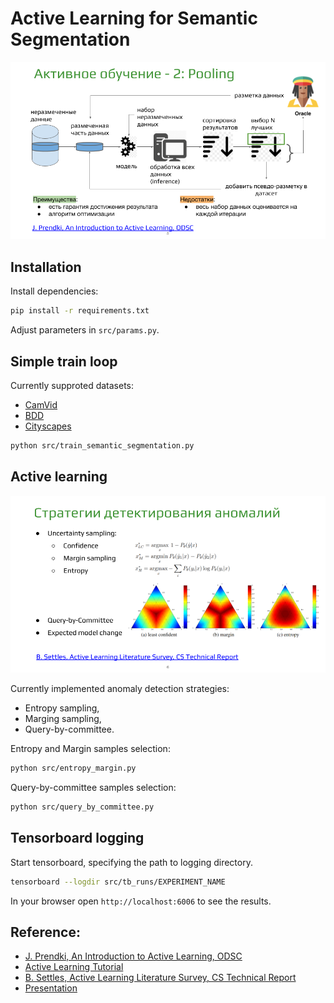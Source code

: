 # Active Learning for Semantic Segmentation

<img src="figures/active_learning_pooling.png">

## Installation

Install dependencies:
```bash
pip install -r requirements.txt
```
Adjust parameters in `src/params.py`.


## Simple train loop

Currently supproted datasets:

- [CamVid](http://mi.eng.cam.ac.uk/research/projects/VideoRec/CamVid/)
- [BDD](https://bdd-data.berkeley.edu/)
- [Cityscapes](https://www.cityscapes-dataset.com/)

```bash
python src/train_semantic_segmentation.py
```

## Active learning

<img src="figures/anomaly_detection.png">

Currently implemented anomaly detection strategies:
- Entropy sampling,
- Marging sampling,
- Query-by-committee.

Entropy and Margin samples selection:
```bash
python src/entropy_margin.py
```

Query-by-committee samples selection:
```bash
python src/query_by_committee.py
```

## Tensorboard logging

Start tensorboard, specifying the path to logging directory.
```bash
tensorboard --logdir src/tb_runs/EXPERIMENT_NAME
```

In your browser open
`http://localhost:6006`
to see the results.

## Reference:

- [J. Prendki, An Introduction to Active Learning, ODSC](https://opendatascience.com/an-introduction-to-active-learning/)
- [Active Learning  Tutorial](https://towardsdatascience.com/active-learning-tutorial-57c3398e34d)
- [B. Settles, Active Learning Literature Survey, CS Technical Report](http://burrsettles.com/pub/settles.activelearning.pdf)
- [Presentation](https://docs.google.com/presentation/d/1fFFrO8y6Cy0o1sSY5cRSHEW2sCoB8q6GDti93o09D7Q/edit?usp=sharing)
